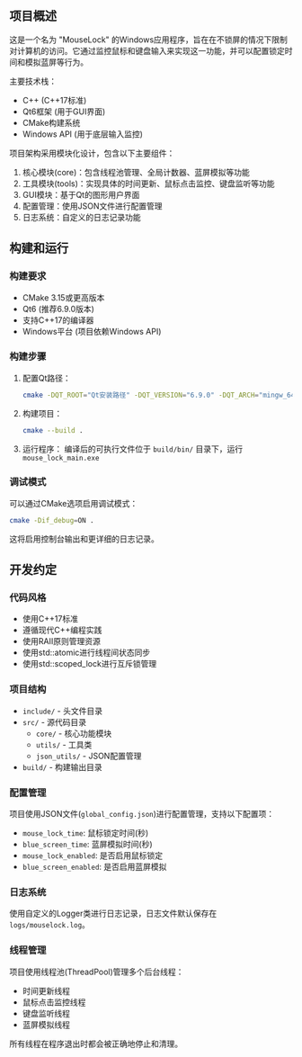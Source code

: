 ## 项目概述

这是一个名为 "MouseLock" 的Windows应用程序，旨在在不锁屏的情况下限制对计算机的访问。它通过监控鼠标和键盘输入来实现这一功能，并可以配置锁定时间和模拟蓝屏等行为。

主要技术栈：
- C++ (C++17标准)
- Qt6框架 (用于GUI界面)
- CMake构建系统
- Windows API (用于底层输入监控)

项目架构采用模块化设计，包含以下主要组件：
1. 核心模块(core)：包含线程池管理、全局计数器、蓝屏模拟等功能
2. 工具模块(tools)：实现具体的时间更新、鼠标点击监控、键盘监听等功能
3. GUI模块：基于Qt的图形用户界面
4. 配置管理：使用JSON文件进行配置管理
5. 日志系统：自定义的日志记录功能

## 构建和运行

### 构建要求
- CMake 3.15或更高版本
- Qt6 (推荐6.9.0版本)
- 支持C++17的编译器
- Windows平台 (项目依赖Windows API)

### 构建步骤
1. 配置Qt路径：
   ```bash
   cmake -DQT_ROOT="Qt安装路径" -DQT_VERSION="6.9.0" -DQT_ARCH="mingw_64" .
   ```
   
2. 构建项目：
   ```bash
   cmake --build .
   ```

3. 运行程序：
   编译后的可执行文件位于 `build/bin/` 目录下，运行 `mouse_lock_main.exe`

### 调试模式
可以通过CMake选项启用调试模式：
```bash
cmake -Dif_debug=ON .
```
这将启用控制台输出和更详细的日志记录。

## 开发约定

### 代码风格
- 使用C++17标准
- 遵循现代C++编程实践
- 使用RAII原则管理资源
- 使用std::atomic进行线程间状态同步
- 使用std::scoped_lock进行互斥锁管理

### 项目结构
- `include/` - 头文件目录
- `src/` - 源代码目录
  - `core/` - 核心功能模块
  - `utils/` - 工具类
  - `json_utils/` - JSON配置管理
- `build/` - 构建输出目录

### 配置管理
项目使用JSON文件(`global_config.json`)进行配置管理，支持以下配置项：
- `mouse_lock_time`: 鼠标锁定时间(秒)
- `blue_screen_time`: 蓝屏模拟时间(秒)
- `mouse_lock_enabled`: 是否启用鼠标锁定
- `blue_screen_enabled`: 是否启用蓝屏模拟

### 日志系统
使用自定义的Logger类进行日志记录，日志文件默认保存在`logs/mouselock.log`。

### 线程管理
项目使用线程池(ThreadPool)管理多个后台线程：
- 时间更新线程
- 鼠标点击监控线程
- 键盘监听线程
- 蓝屏模拟线程

所有线程在程序退出时都会被正确地停止和清理。